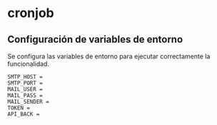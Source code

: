 # cronjob

## Configuración de variables de entorno

Se configura las variables de entorno para ejecutar correctamente la funcionalidad.

    SMTP_HOST =
    SMTP_PORT =
    MAIL_USER =
    MAIL_PASS =
    MAIL_SENDER =
    TOKEN =
    API_BACK =
